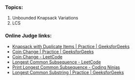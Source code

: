 ### Topics:
1. Unbounded Knapsack Variations
2. LCS

### Online Judge links:

- [Knapsack with Duplicate Items | Practice | GeeksforGeeks](https://practice.geeksforgeeks.org/problems/knapsack-with-duplicate-items4201/1?utm_source=geeksforgeeks&utm_medium=article_practice_tab&utm_campaign=article_practice_tab)
- [Coin Change | Practice | GeeksforGeeks](https://practice.geeksforgeeks.org/problems/coin-change2448/1?utm_source=gfg&utm_medium=article&utm_campaign=bottom_sticky_on_article)
- [Coin Change - LeetCode](https://leetcode.com/problems/coin-change/)
- [Longest Common Subsequence - LeetCode](https://leetcode.com/problems/longest-common-subsequence/)
- [Print Longest Common Subsequence - Coding Ninjas](https://www.codingninjas.com/studio/problems/print-longest-common-subsequence_8416383)
- [Longest Common Substring | Practice | GeeksforGeeks](https://practice.geeksforgeeks.org/problems/longest-common-substring1452/1?utm_source=gfg&utm_medium=article&utm_campaign=bottom_sticky_on_article)
